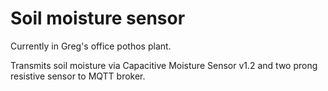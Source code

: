 # Soil moisture sensor

Currently in Greg's office pothos plant.

Transmits soil moisture via Capacitive Moisture Sensor v1.2 and two prong resistive sensor to MQTT broker.

